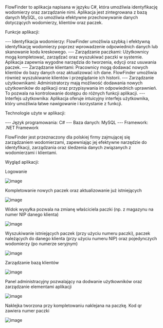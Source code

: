 FlowFinder to aplikacja napisana w języku C#, która umożliwia identyfikację wodomierzy oraz zarządzanie nimi. Aplikacja jest zintegrowana z bazą danych MySQL, co umożliwia efektywne przechowywanie danych dotyczących wodomierzy, klientów oraz paczek. 

Funkcje aplikacji:

--- Identyfikacja wodomierzy: FlowFinder umożliwia szybką i efektywną identyfikację wodomierzy poprzez wprowadzenie odpowiednich danych lub skanowanie kodu kreskowego.
--- Zarządzanie paczkami: Użytkownicy mogą kompletować, zarządzać oraz wyszukiwać paczki w systemie. Aplikacja zapewnia wygodne narzędzia do tworzenia, edycji oraz usuwania paczek.
--- Zarządzanie klientami: Pracownicy mogą dodawać nowych klientów do bazy danych oraz aktualizować ich dane. FlowFinder umożliwia również wyszukiwanie klientów i przeglądanie ich historii.
--- Zarządzanie użytkownikami: Administratorzy mają możliwość dodawania nowych użytkowników do aplikacji oraz przypisywania im odpowiednich uprawnień. To pozwala na kontrolowanie dostępu do różnych funkcji aplikacji.
--- Interfejs użytkownika: Aplikacja oferuje intuicyjny interfejs użytkownika, który umożliwia łatwe nawigowanie i korzystanie z funkcji.

Technologie użyte w aplikacji:

--- Język programowania: C#
--- Baza danych: MySQL
--- Framework: .NET Framework

FlowFinder jest przeznaczony dla polskiej firmy zajmującej się zarządzaniem wodomierzami, zapewniając jej efektywne narzędzie do identyfikacji, zarządzania oraz śledzenia danych związanych z wodomierzami i klientami.

Wygląd aplikacji:

Logowanie

![image](https://github.com/B3nnnji/FILAapp/assets/75662635/d48e820d-f5a3-4afb-be62-9ccb7f51622b) 

Kompletowanie nowych paczek oraz aktualizowanie już istniejących

![image](https://github.com/B3nnnji/FILAapp/assets/75662635/f827023d-1fdb-4c39-81c2-13a23e2b225e)

Widok wysyłka pozwala na zmianę właściciela paczki (np. z magazynu na numer NIP danego klienta)

![image](https://github.com/B3nnnji/FILAapp/assets/75662635/be08e4e6-85d7-4d3e-ba49-5933e4da4898)

Wyszukiwanie istniejących paczek (przy użyciu numeru paczki), paczek należących do danego klienta (przy użyciu numeru NIP) oraz pojedynczych wodomierzy (po numerze seryjnym)

![image](https://github.com/B3nnnji/FILAapp/assets/75662635/e837d759-00bd-43a5-a951-ca2105ef6d96) 

Zarządzanie bazą klientów

![image](https://github.com/B3nnnji/FILAapp/assets/75662635/416d1f98-35a7-4e64-8cea-d937f327f11a) 

Panel administracyjny pozwalający na dodwanie użytkowników oraz zarządzanie elementami aplikacji

![image](https://github.com/B3nnnji/FILAapp/assets/75662635/8e8999ed-570e-4e4b-9617-85c7f4d4a02d) 

Naklejka tworzona przy kompletowaniu naklejana na paczkę. Kod qr zawiera numer paczki

![image](https://github.com/B3nnnji/FILAapp/assets/75662635/9f2b63cb-c092-4a58-a9a6-890042f8c477) 






